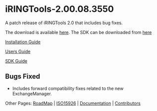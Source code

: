 # iRINGTools-2.00.08.3550 #

A patch release of iRINGTools 2.0 that includes bug fixes.

The download is available [here](http://iring-tools.googlecode.com/files/iRINGTools-2.0.8.zip).
The SDK can be downloaded from [here](http://iring-tools.googlecode.com/files/iRINGTools-SDK-2.0.6.zip)

[Installation Guide](http://iring-tools.googlecode.com/files/iRINGTools_Installation_Guide_v2.0.1.pdf)

[Users Guide](http://iring-tools.googlecode.com/files/iRINGTools_Users_Guide_v2.0.3.pdf)

[SDK Guide](http://iring-tools.googlecode.com/files/iRINGTools_SDK_Guide_v2.0.2.pdf)

## Bugs Fixed ##
  * Includes forward compatibility fixes related to the new ExchangeManager.

Other Pages: [RoadMap](RoadMap.md) | [ISO15926](ISO15926.md) | [Documentation](Documentation.md) | [Contributors](Contributors.md)